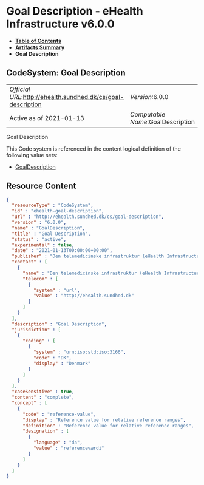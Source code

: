 # Goal Description - eHealth Infrastructure v6.0.0

* [**Table of Contents**](toc.md)
* [**Artifacts Summary**](artifacts.md)
* **Goal Description**

## CodeSystem: Goal Description 

| | |
| :--- | :--- |
| *Official URL*:http://ehealth.sundhed.dk/cs/goal-description | *Version*:6.0.0 |
| Active as of 2021-01-13 | *Computable Name*:GoalDescription |

 
Goal Description 

 This Code system is referenced in the content logical definition of the following value sets: 

* [GoalDescription](ValueSet-ehealth-goal-description.md)



## Resource Content

```json
{
  "resourceType" : "CodeSystem",
  "id" : "ehealth-goal-description",
  "url" : "http://ehealth.sundhed.dk/cs/goal-description",
  "version" : "6.0.0",
  "name" : "GoalDescription",
  "title" : "Goal Description",
  "status" : "active",
  "experimental" : false,
  "date" : "2021-01-13T00:00:00+00:00",
  "publisher" : "Den telemedicinske infrastruktur (eHealth Infrastructure)",
  "contact" : [
    {
      "name" : "Den telemedicinske infrastruktur (eHealth Infrastructure)",
      "telecom" : [
        {
          "system" : "url",
          "value" : "http://ehealth.sundhed.dk"
        }
      ]
    }
  ],
  "description" : "Goal Description",
  "jurisdiction" : [
    {
      "coding" : [
        {
          "system" : "urn:iso:std:iso:3166",
          "code" : "DK",
          "display" : "Denmark"
        }
      ]
    }
  ],
  "caseSensitive" : true,
  "content" : "complete",
  "concept" : [
    {
      "code" : "reference-value",
      "display" : "Reference value for relative reference ranges",
      "definition" : "Reference value for relative reference ranges",
      "designation" : [
        {
          "language" : "da",
          "value" : "referenceværdi"
        }
      ]
    }
  ]
}

```
